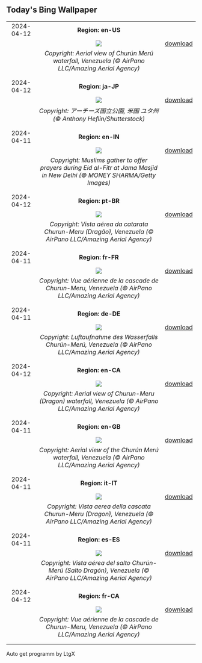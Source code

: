 ## Today's Bing Wallpaper
|      |      |      |
| :----: | :----: | :----: |
|2024-04-12|**Region: en-US**||
||![](https://www.bing.com/th?id=OHR.DragonWaterfall_EN-US2799967886_UHD.jpg&pid=hp&w=1152&h=648&rs=1&c=4)| [download](https://www.bing.com/th?id=OHR.DragonWaterfall_EN-US2799967886_UHD.jpg)|
||*Copyright: Aerial view of Churún Merú waterfall, Venezuela (© AirPano LLC/Amazing Aerial Agency)*
||
|||
|2024-04-12|**Region: ja-JP**||
||![](https://www.bing.com/th?id=OHR.SunsetArchesNP_JA-JP4875080007_UHD.jpg&pid=hp&w=1152&h=648&rs=1&c=4)| [download](https://www.bing.com/th?id=OHR.SunsetArchesNP_JA-JP4875080007_UHD.jpg)|
||*Copyright: アーチーズ国立公園, 米国 ユタ州 (© Anthony Heflin/Shutterstock)*
||
|||
|2024-04-11|**Region: en-IN**||
||![](https://www.bing.com/th?id=OHR.EidPrayers_EN-IN0060751560_UHD.jpg&pid=hp&w=1152&h=648&rs=1&c=4)| [download](https://www.bing.com/th?id=OHR.EidPrayers_EN-IN0060751560_UHD.jpg)|
||*Copyright: Muslims gather to offer prayers during Eid al-Fitr at Jama Masjid in New Delhi (© MONEY SHARMA/Getty Images)*
||
|||
|2024-04-12|**Region: pt-BR**||
||![](https://www.bing.com/th?id=OHR.DragonWaterfall_PT-BR5875441012_UHD.jpg&pid=hp&w=1152&h=648&rs=1&c=4)| [download](https://www.bing.com/th?id=OHR.DragonWaterfall_PT-BR5875441012_UHD.jpg)|
||*Copyright: Vista aérea da catarata Churun-Meru (Dragão), Venezuela (© AirPano LLC/Amazing Aerial Agency)*
||
|||
|2024-04-11|**Region: fr-FR**||
||![](https://www.bing.com/th?id=OHR.DragonWaterfall_FR-FR6498141179_UHD.jpg&pid=hp&w=1152&h=648&rs=1&c=4)| [download](https://www.bing.com/th?id=OHR.DragonWaterfall_FR-FR6498141179_UHD.jpg)|
||*Copyright: Vue aérienne de la cascade de Churun-Meru, Venezuela (© AirPano LLC/Amazing Aerial Agency)*
||
|||
|2024-04-11|**Region: de-DE**||
||![](https://www.bing.com/th?id=OHR.DragonWaterfall_DE-DE4647448695_UHD.jpg&pid=hp&w=1152&h=648&rs=1&c=4)| [download](https://www.bing.com/th?id=OHR.DragonWaterfall_DE-DE4647448695_UHD.jpg)|
||*Copyright: Luftaufnahme des Wasserfalls Churún-Merú, Venezuela (© AirPano LLC/Amazing Aerial Agency)*
||
|||
|2024-04-12|**Region: en-CA**||
||![](https://www.bing.com/th?id=OHR.DragonWaterfall_EN-CA2526860272_UHD.jpg&pid=hp&w=1152&h=648&rs=1&c=4)| [download](https://www.bing.com/th?id=OHR.DragonWaterfall_EN-CA2526860272_UHD.jpg)|
||*Copyright: Aerial view of Churun-Meru (Dragon) waterfall, Venezuela (© AirPano LLC/Amazing Aerial Agency)*
||
|||
|2024-04-11|**Region: en-GB**||
||![](https://www.bing.com/th?id=OHR.DragonWaterfall_EN-GB5111698733_UHD.jpg&pid=hp&w=1152&h=648&rs=1&c=4)| [download](https://www.bing.com/th?id=OHR.DragonWaterfall_EN-GB5111698733_UHD.jpg)|
||*Copyright: Aerial view of the Churún Merú waterfall, Venezuela (© AirPano LLC/Amazing Aerial Agency)*
||
|||
|2024-04-11|**Region: it-IT**||
||![](https://www.bing.com/th?id=OHR.DragonWaterfall_IT-IT3577761002_UHD.jpg&pid=hp&w=1152&h=648&rs=1&c=4)| [download](https://www.bing.com/th?id=OHR.DragonWaterfall_IT-IT3577761002_UHD.jpg)|
||*Copyright: Vista aerea della cascata Churun-Meru (Dragon), Venezuela (© AirPano LLC/Amazing Aerial Agency)*
||
|||
|2024-04-11|**Region: es-ES**||
||![](https://www.bing.com/th?id=OHR.DragonWaterfall_ES-ES7444409826_UHD.jpg&pid=hp&w=1152&h=648&rs=1&c=4)| [download](https://www.bing.com/th?id=OHR.DragonWaterfall_ES-ES7444409826_UHD.jpg)|
||*Copyright: Vista aérea del salto Churún-Merú (Salto Dragón), Venezuela (© AirPano LLC/Amazing Aerial Agency)*
||
|||
|2024-04-12|**Region: fr-CA**||
||![](https://www.bing.com/th?id=OHR.DragonWaterfall_FR-CA2237979317_UHD.jpg&pid=hp&w=1152&h=648&rs=1&c=4)| [download](https://www.bing.com/th?id=OHR.DragonWaterfall_FR-CA2237979317_UHD.jpg)|
||*Copyright: Vue aérienne de la cascade de Churun-Meru, Venezuela (© AirPano LLC/Amazing Aerial Agency)*
||
|||

Auto get programm by LtgX
